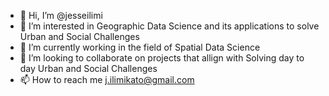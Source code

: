 - 👋 Hi, I’m @jesseilimi
- 👀 I’m interested in Geographic Data Science and its applications to solve Urban and Social Challenges
- 🌱 I’m currently working in the field of Spatial Data Science
- 💞️ I’m looking to collaborate on projects that allign with Solving day to day Urban and Social Challenges
- 📫 How to reach me j.ilimikato@gmail.com



<!---
jesseilimi/jesseilimi is a ✨ special ✨ repository because its `README.md` (this file) appears on your GitHub profile.
You can click the Preview link to take a look at your changes.
--->
